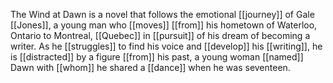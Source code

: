 The Wind at Dawn is a novel that follows the emotional [[journey]] of Gale [[Jones]], a young man who [[moves]] [[from]] his hometown of Waterloo, Ontario to Montreal, [[Quebec]] in [[pursuit]] of his dream of becoming a writer. As he [[struggles]] to find his voice and [[develop]] his [[writing]], he is [[distracted]] by a figure [[from]] his past, a young woman [[named]] Dawn with [[whom]] he shared a [[dance]] when he was seventeen.

